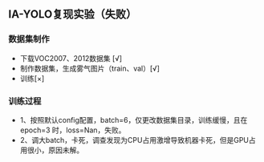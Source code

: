 ## IA-YOLO复现实验（失败）

### 数据集制作

- 下载VOC2007、2012数据集 [√]
- 制作数据集，生成雾气图片（train、val）[√]
- 训练[×]

### 训练过程

- 1、按照默认config配置，batch=6，仅更改数据集目录，训练缓慢，且在epoch=3 时，loss=Nan，失败。
- 2、调大batch，卡死，调查发现为CPU占用激增导致机器卡死，但是GPU占用很小，原因未解。

